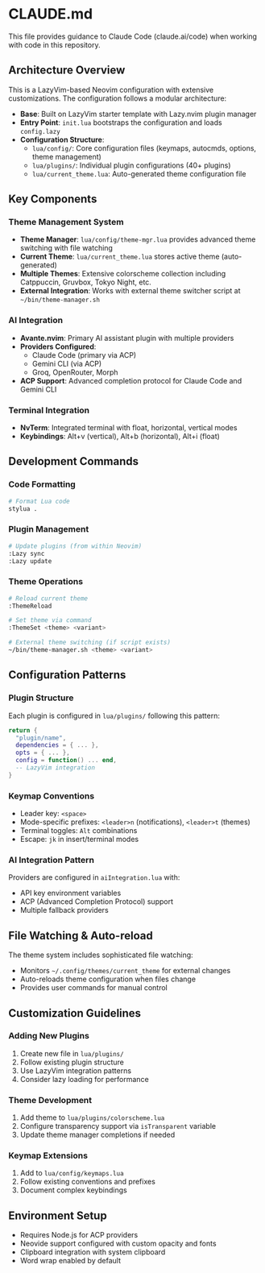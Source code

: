 # CLAUDE.md

This file provides guidance to Claude Code (claude.ai/code) when working with code in this repository.

## Architecture Overview

This is a LazyVim-based Neovim configuration with extensive customizations. The configuration follows a modular architecture:

- **Base**: Built on LazyVim starter template with Lazy.nvim plugin manager
- **Entry Point**: `init.lua` bootstraps the configuration and loads `config.lazy`
- **Configuration Structure**:
  - `lua/config/`: Core configuration files (keymaps, autocmds, options, theme management)
  - `lua/plugins/`: Individual plugin configurations (40+ plugins)
  - `lua/current_theme.lua`: Auto-generated theme configuration file

## Key Components

### Theme Management System
- **Theme Manager**: `lua/config/theme-mgr.lua` provides advanced theme switching with file watching
- **Current Theme**: `lua/current_theme.lua` stores active theme (auto-generated)
- **Multiple Themes**: Extensive colorscheme collection including Catppuccin, Gruvbox, Tokyo Night, etc.
- **External Integration**: Works with external theme switcher script at `~/bin/theme-manager.sh`

### AI Integration
- **Avante.nvim**: Primary AI assistant plugin with multiple providers
- **Providers Configured**:
  - Claude Code (primary via ACP)
  - Gemini CLI (via ACP) 
  - Groq, OpenRouter, Morph
- **ACP Support**: Advanced completion protocol for Claude Code and Gemini CLI

### Terminal Integration
- **NvTerm**: Integrated terminal with float, horizontal, vertical modes
- **Keybindings**: Alt+v (vertical), Alt+b (horizontal), Alt+i (float)

## Development Commands

### Code Formatting
```bash
# Format Lua code
stylua .
```

### Plugin Management
```bash
# Update plugins (from within Neovim)
:Lazy sync
:Lazy update
```

### Theme Operations
```bash
# Reload current theme
:ThemeReload

# Set theme via command
:ThemeSet <theme> <variant>

# External theme switching (if script exists)
~/bin/theme-manager.sh <theme> <variant>
```

## Configuration Patterns

### Plugin Structure
Each plugin is configured in `lua/plugins/` following this pattern:
```lua
return {
  "plugin/name",
  dependencies = { ... },
  opts = { ... },
  config = function() ... end,
  -- LazyVim integration
}
```

### Keymap Conventions
- Leader key: `<space>`
- Mode-specific prefixes: `<leader>n` (notifications), `<leader>t` (themes)
- Terminal toggles: `Alt` combinations
- Escape: `jk` in insert/terminal modes

### AI Integration Pattern
Providers are configured in `aiIntegration.lua` with:
- API key environment variables
- ACP (Advanced Completion Protocol) support
- Multiple fallback providers

## File Watching & Auto-reload
The theme system includes sophisticated file watching:
- Monitors `~/.config/themes/current_theme` for external changes
- Auto-reloads theme configuration when files change
- Provides user commands for manual control

## Customization Guidelines

### Adding New Plugins
1. Create new file in `lua/plugins/`
2. Follow existing plugin structure
3. Use LazyVim integration patterns
4. Consider lazy loading for performance

### Theme Development
1. Add theme to `lua/plugins/colorscheme.lua`
2. Configure transparency support via `isTransparent` variable
3. Update theme manager completions if needed

### Keymap Extensions
1. Add to `lua/config/keymaps.lua`
2. Follow existing conventions and prefixes
3. Document complex keybindings

## Environment Setup
- Requires Node.js for ACP providers
- Neovide support configured with custom opacity and fonts
- Clipboard integration with system clipboard
- Word wrap enabled by default